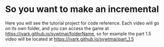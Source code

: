 # So you want to make an incremental

Here you will see the tutorial project for code reference. 
Each video will go on its own folder, and you can access the game at https://ivark.github.io/sywtmai/folderName,
so for example the part 1.5 video will be located at https://ivark.github.io/sywtmai/part_1.5
